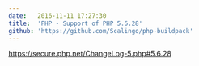 ```yaml
---
date:	2016-11-11 17:27:30
title:	'PHP - Support of PHP 5.6.28'
github: 'https://github.com/Scalingo/php-buildpack'
---
```


https://secure.php.net/ChangeLog-5.php#5.6.28
